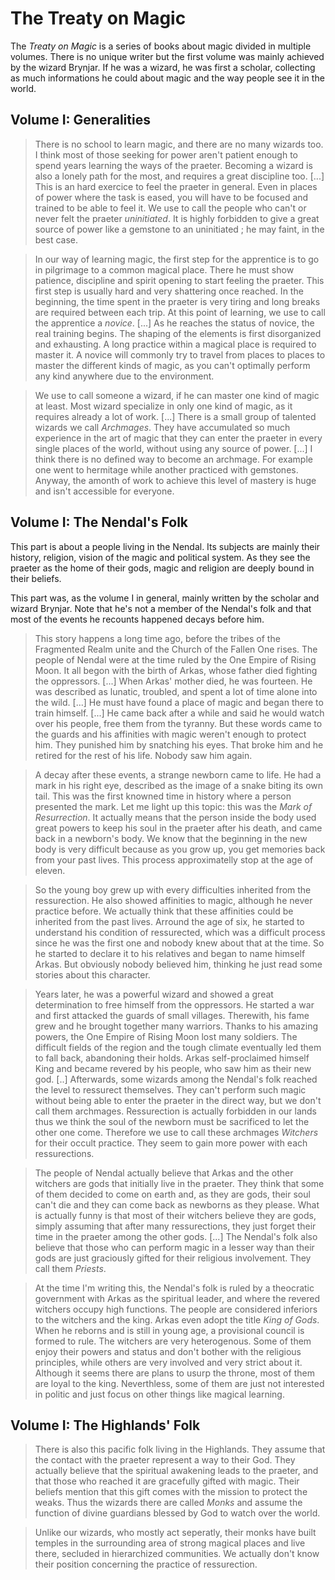 # The Treaty on Magic
The _Treaty on Magic_ is a series of books about magic divided in multiple volumes. There is no unique writer but the first volume was mainly achieved by the wizard Brynjar. If he was a wizard, he was first a scholar, collecting as much informations he could about magic and the way people see it in the world.

## Volume I: Generalities
> There is no school to learn magic, and there are no many wizards too. I think most of those seeking for power aren't patient enough to spend years learning the ways of the praeter. Becoming a wizard is also a lonely path for the most, and requires a great discipline too. [...] This is an hard exercice to feel the praeter in general. Even in places of power where the task is eased, you will have to be focused and trained to be able to feel it. We use to call the people who can't or never felt the praeter _uninitiated_. It is highly forbidden to give a great source of power like a gemstone to an uninitiated ; he may faint, in the best case.

> In our way of learning magic, the first step for the apprentice is to go in pilgrimage to a common magical place. There he must show patience, discipline and spirit opening to start feeling the praeter. This first step is usually hard and very shattering once reached. In the beginning, the time spent in the praeter is very tiring and long breaks are required between each trip. At this point of learning, we use to call the apprentice a _novice_. [...] As he reaches the status of novice, the real training begins. The shaping of the elements is first disorganized and exhausting. A long practice within a magical place is required to master it. A novice will commonly try to travel from places to places to master the different kinds of magic, as you can't optimally perform any kind anywhere due to the environment.

> We use to call someone a wizard, if he can master one kind of magic at least. Most wizard specialize in only one kind of magic, as it requires already a lot of work. [...] There is a small group of talented wizards we call _Archmages_. They have accumulated so much experience in the art of magic that they can enter the praeter in every single places of the world, without using any source of power. [...] I think there is no defined way to become an archmage. For example one went to hermitage while another practiced with gemstones. Anyway, the amonth of work to achieve this level of mastery is huge and isn't accessible for everyone.

## Volume I: The Nendal's Folk
This part is about a people living in the Nendal. Its subjects are mainly their history, religion, vision of the magic and political system. As they see the praeter as the home of their gods, magic and religion are deeply bound in their beliefs.

This part was, as the volume I in general, mainly written by the scholar and wizard Brynjar. Note that he's not a member of the Nendal's folk and that most of the events he recounts happened decays before him.

> This story happens a long time ago, before the tribes of the Fragmented Realm unite and the Church of the Fallen One rises. The people of Nendal were at the time ruled by the One Empire of Rising Moon. It all begon with the birth of Arkas, whose father died fighting the oppressors. [...] When Arkas' mother died, he was fourteen. He was described as lunatic, troubled, and spent a lot of time alone into the wild. [...] He must have found a place of magic and began there to train himself. [...] He came back after a while and said he would watch over his people, free them from the tyranny. But these words came to the guards and his affinities with magic weren't enough to protect him. They punished him by snatching his eyes. That broke him and he retired for the rest of his life. Nobody saw him again.

> A decay after these events, a strange newborn came to life. He had a mark in his right eye, described as the image of a snake biting its own tail. This was the first knowned time in history where a person presented the mark. Let me light up this topic: this was the _Mark of Resurrection_. It actually means that the person inside the body used great powers to keep his soul in the praeter after his death, and came back in a newborn's body. We know that the beginning in the new body is very difficult because as you grow up, you get memories back from your past lives. This process approximatelly stop at the age of eleven.

> So the young boy grew up with every difficulties inherited from the ressurection. He also showed affinities to magic, although he never practice before. We actually think that these affinities could be inherited from the past lives. Arround the age of six, he started to understand his condition of ressurected, which was a difficult process since he was the first one and nobody knew about that at the time. So he started to declare it to his relatives and began to name himself Arkas. But obviously nobody believed him, thinking he just read some stories about this character.

> Years later, he was a powerful wizard and showed a great determination to free himself from the oppressors. He started a war  and first attacked the guards of small villages. Therewith, his fame grew and he brought together many warriors. Thanks to his amazing powers, the One Empire of Rising Moon lost many soldiers. The difficult fields of the region and the tough climate eventually led them to fall back, abandoning their holds. Arkas self-proclaimed himself King and became revered by his people, who saw him as their new god. [..] Afterwards, some wizards among the Nendal's folk reached the level to ressurect themselves. They can't perform such magic without being able to enter the praeter in the direct way, but we don't call them archmages. Ressurection is actually forbidden in our lands thus we think the soul of the newborn must be sacrificed to let the other one come. Therefore we use to call these archmages _Witchers_ for their occult practice. They seem to gain more power with each ressurections.

> The people of Nendal actually believe that Arkas and the other witchers are gods that initially live in the praeter. They think that some of them decided to come on earth and, as they are gods, their soul can't die and they can come back as newborns as they please. What is actually funny is that most of their witchers believe they are gods, simply assuming that after many ressurections, they just forget their time in the praeter among the other gods. [...] The Nendal's folk also believe that those who can perform magic in a lesser way than their gods are just graciously gifted for their religious involvement. They call them _Priests_.

> At the time I'm writing this, the Nendal's folk is ruled by a theocratic government with Arkas as the spiritual leader, and where the revered witchers occupy high functions. The people are considered inferiors to the witchers and the king. Arkas even adopt the title _King of Gods_. When he reborns and is still in young age, a provisional council is formed to rule. The witchers are very heterogenous. Some of them enjoy their powers and status and don't bother with the religious principles, while others are very involved and very strict about it. Although it seems there are plans to usurp the throne, most of them are loyal to the king. Neverthless, some of them are just not interested in politic and just focus on other things like magical learning.

## Volume I: The Highlands' Folk
> There is also this pacific folk living in the Highlands. They assume that the contact with the praeter represent a way to their God. They actually believe that the spiritual awakening leads to the praeter, and that those who reached it are gracefully gifted with magic. Their beliefs mention that this gift comes with the mission to protect the weaks. Thus the wizards there are called _Monks_ and assume the function of divine guardians blessed by God to watch over the world.

> Unlike our wizards, who mostly act seperatly, their monks have built temples in the surrounding area of strong magical places and live there, secluded in hierarchized communities. We actually don't know their position concerning the practice of ressurection.
